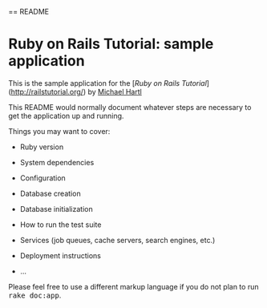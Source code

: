 == README

# Ruby on Rails Tutorial: sample application

This is the sample application for 
the [*Ruby on Rails Tutorial*] (http://railstutorial.org/)
by [Michael Hartl](http://michaelhartl.com)

This README would normally document whatever steps are necessary to get the
application up and running.

Things you may want to cover:

* Ruby version

* System dependencies

* Configuration

* Database creation

* Database initialization

* How to run the test suite

* Services (job queues, cache servers, search engines, etc.)

* Deployment instructions

* ...


Please feel free to use a different markup language if you do not plan to run
<tt>rake doc:app</tt>.
